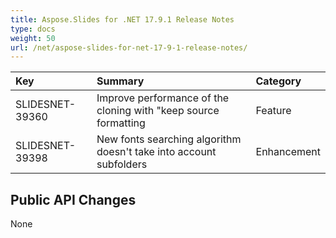 ```yaml
---
title: Aspose.Slides for .NET 17.9.1 Release Notes
type: docs
weight: 50
url: /net/aspose-slides-for-net-17-9-1-release-notes/
---
```


|**Key**|**Summary**|**Category**|
| :- | :- | :- |
|SLIDESNET-39360|Improve performance of the cloning with "keep source formatting|Feature|
|SLIDESNET-39398|New fonts searching algorithm doesn't take into account subfolders|Enhancement|
## **Public API Changes**
None

